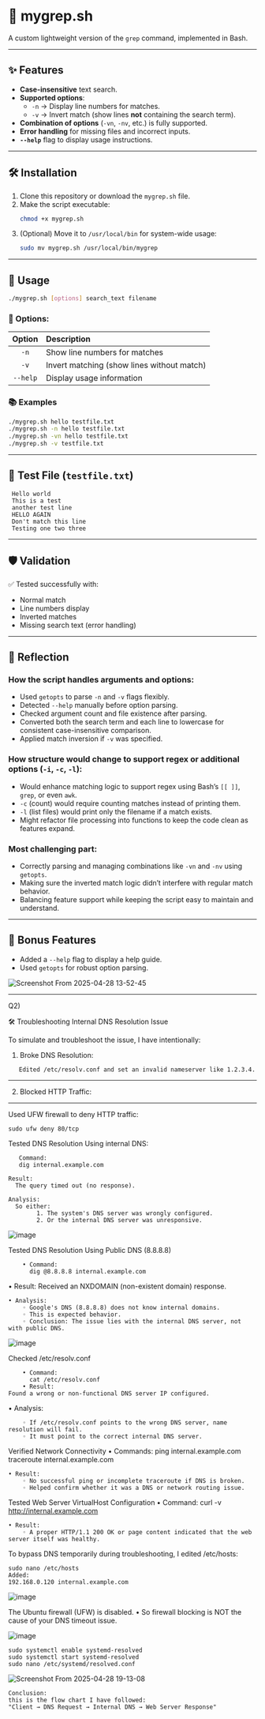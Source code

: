 
# 📄 mygrep.sh

A custom lightweight version of the `grep` command, implemented in Bash.

---

## ✨ Features

- **Case-insensitive** text search.
- **Supported options**:
  - `-n` → Display line numbers for matches.
  - `-v` → Invert match (show lines **not** containing the search term).
- **Combination of options** (`-vn`, `-nv`, etc.) is fully supported.
- **Error handling** for missing files and incorrect inputs.
- **`--help`** flag to display usage instructions.

---

## 🛠️ Installation

1. Clone this repository or download the `mygrep.sh` file.
2. Make the script executable:
   ```bash
   chmod +x mygrep.sh
   ```
3. (Optional) Move it to `/usr/local/bin` for system-wide usage:
   ```bash
   sudo mv mygrep.sh /usr/local/bin/mygrep
   ```

---

## 🚀 Usage

```bash
./mygrep.sh [options] search_text filename
```

### 📌 Options:
| Option | Description                            |
|:------:|:---------------------------------------|
| `-n`   | Show line numbers for matches           |
| `-v`   | Invert matching (show lines without match) |
| `--help` | Display usage information             |

### 📚 Examples

```bash
./mygrep.sh hello testfile.txt
./mygrep.sh -n hello testfile.txt
./mygrep.sh -vn hello testfile.txt
./mygrep.sh -v testfile.txt
```

---

## 🧪 Test File (`testfile.txt`)
```
 Hello world
 This is a test
 another test line
 HELLO AGAIN
 Don't match this line
 Testing one two three
```

---

## 🛡️ Validation

✅ Tested successfully with:

- Normal match
- Line numbers display
- Inverted matches
- Missing search text (error handling)

---

## 🧠 Reflection

### How the script handles arguments and options:

- Used `getopts` to parse `-n` and `-v` flags flexibly.
- Detected `--help` manually before option parsing.
- Checked argument count and file existence after parsing.
- Converted both the search term and each line to lowercase for consistent case-insensitive comparison.
- Applied match inversion if `-v` was specified.

### How structure would change to support regex or additional options (`-i`, `-c`, `-l`):

- Would enhance matching logic to support regex using Bash’s `[[ ]]`, `grep`, or even `awk`.
- `-c` (count) would require counting matches instead of printing them.
- `-l` (list files) would print only the filename if a match exists.
- Might refactor file processing into functions to keep the code clean as features expand.

### Most challenging part:

- Correctly parsing and managing combinations like `-vn` and `-nv` using `getopts`.
- Making sure the inverted match logic didn’t interfere with regular match behavior.
- Balancing feature support while keeping the script easy to maintain and understand.

---

## 🎯 Bonus Features

- Added a `--help` flag to display a help guide.
- Used `getopts` for robust option parsing.


![Screenshot From 2025-04-28 13-52-45](https://github.com/user-attachments/assets/37e33629-6efd-428d-a449-25e263e693f3)

-----------------------------------------------------------------------------------------------------------------------------------------------------------------------------------------------------------------

Q2)

🛠️ Troubleshooting Internal DNS Resolution Issue


To simulate and troubleshoot the issue, I have intentionally:
1. Broke DNS Resolution:
```
   Edited /etc/resolv.conf and set an invalid nameserver like 1.2.3.4.
```
---
2. Blocked HTTP Traffic:
---
   Used UFW firewall to deny HTTP traffic:
  ```
 sudo ufw deny 80/tcp
  ```          
Tested DNS Resolution Using internal DNS:

       Command:
       dig internal.example.com
```
Result:
  The query timed out (no response).

Analysis:
  So either:
        1. The system's DNS server was wrongly configured.
        2. Or the internal DNS server was unresponsive.

```


![image](https://github.com/user-attachments/assets/198b4d16-032b-455a-9686-9cd7c09501b4)




Tested DNS Resolution Using Public DNS (8.8.8.8)
```
    • Command:
      dig @8.8.8.8 internal.example.com
```
• Result:
  Received an NXDOMAIN (non-existent domain) response.
```
• Analysis:
    ◦ Google's DNS (8.8.8.8) does not know internal domains.
    ◦ This is expected behavior.
    ◦ Conclusion: The issue lies with the internal DNS server, not with public DNS.
```


![image](https://github.com/user-attachments/assets/254ecdb2-1ca2-46c8-a1b3-06358e83919a)




Checked /etc/resolv.conf
```
    • Command:
      cat /etc/resolv.conf
    • Result:
Found a wrong or non-functional DNS server IP configured.
```

  • Analysis:

        
        ◦ If /etc/resolv.conf points to the wrong DNS server, name resolution will fail.
        ◦ It must point to the correct internal DNS server.



Verified Network Connectivity
    • Commands:
      ping internal.example.com
      traceroute internal.example.com

    
    • Result:
        ◦ No successful ping or incomplete traceroute if DNS is broken.
        ◦ Helped confirm whether it was a DNS or network routing issue.


Tested Web Server VirtualHost Configuration
    • Command:
      curl -v http://internal.example.com


    • Result:
        ◦ A proper HTTP/1.1 200 OK or page content indicated that the web server itself was healthy.




To bypass DNS temporarily during troubleshooting, I edited /etc/hosts:
```
sudo nano /etc/hosts
Added:
192.168.0.120 internal.example.com
```


![image](https://github.com/user-attachments/assets/46704ff2-2d7e-4d78-9a26-898bddb7d52b)




The Ubuntu firewall (UFW) is disabled.
    • So firewall blocking is NOT the cause of your DNS timeout issue.


![image](https://github.com/user-attachments/assets/7f303a2b-e54e-47ef-9b44-77d3984951b8)

```
sudo systemctl enable systemd-resolved
sudo systemctl start systemd-resolved
sudo nano /etc/systemd/resolved.conf
```



![Screenshot From 2025-04-28 19-13-08](https://github.com/user-attachments/assets/302158ba-697e-46fc-8905-44b79c7907e0)



```
Conclusion:
this is the flow chart I have followed:
"Client → DNS Request → Internal DNS → Web Server Response"

```

